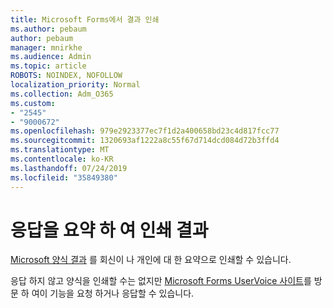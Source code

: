 ```yaml
---
title: Microsoft Forms에서 결과 인쇄
ms.author: pebaum
author: pebaum
manager: mnirkhe
ms.audience: Admin
ms.topic: article
ROBOTS: NOINDEX, NOFOLLOW
localization_priority: Normal
ms.collection: Adm_O365
ms.custom:
- "2545"
- "9000672"
ms.openlocfilehash: 979e2923377ec7f1d2a400658bd23c4d817fcc77
ms.sourcegitcommit: 1320693af1222a8c55f67d714dcd084d72b3ffd4
ms.translationtype: MT
ms.contentlocale: ko-KR
ms.lasthandoff: 07/24/2019
ms.locfileid: "35849380"
---
```

# <a name="print-results-in-a-summary-of-responses"></a>응답을 요약 하 여 인쇄 결과

[Microsoft 양식 결과](https://support.office.com/article/print-a-form-22100b98-ba3c-41c1-9513-f76caca664fc) 를 회신이 나 개인에 대 한 요약으로 인쇄할 수 있습니다. 

응답 하지 않고 양식을 인쇄할 수는 없지만 [Microsoft Forms UserVoice 사이트](https://microsoftforms.uservoice.com/forums/386451-welcome-to-microsoft-forms-suggestion-box)를 방문 하 여이 기능을 요청 하거나 응답할 수 있습니다.
